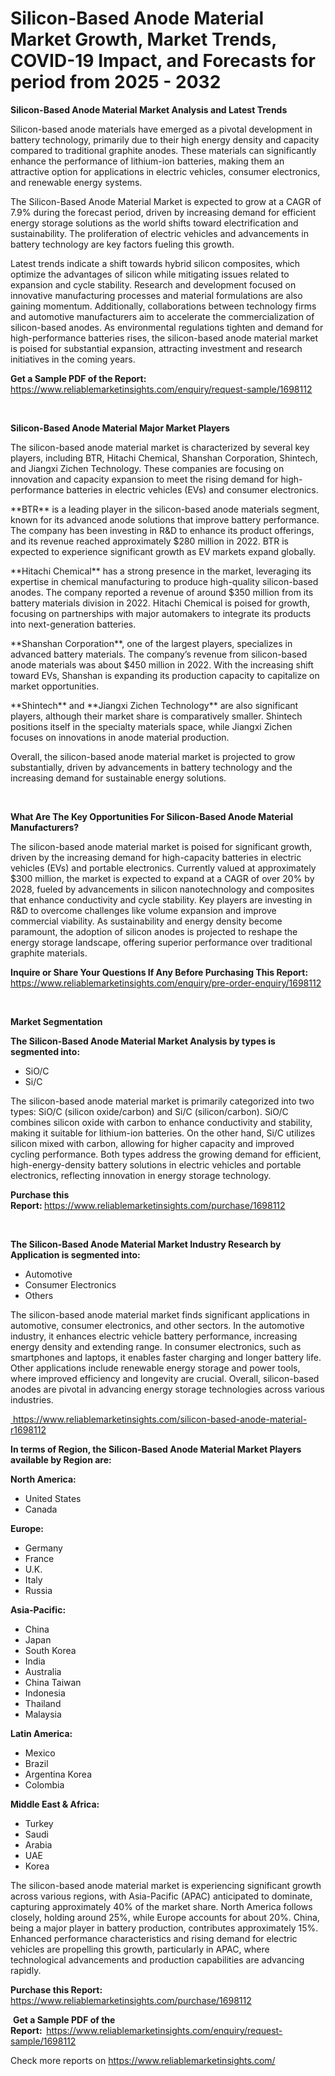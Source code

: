 <p><h1>Silicon-Based Anode Material Market Growth, Market Trends, COVID-19 Impact, and Forecasts for period from 2025 - 2032</h1></p><p><strong>Silicon-Based Anode Material Market Analysis and Latest Trends</strong></p>
<p><p>Silicon-based anode materials have emerged as a pivotal development in battery technology, primarily due to their high energy density and capacity compared to traditional graphite anodes. These materials can significantly enhance the performance of lithium-ion batteries, making them an attractive option for applications in electric vehicles, consumer electronics, and renewable energy systems. </p><p>The Silicon-Based Anode Material Market is expected to grow at a CAGR of 7.9% during the forecast period, driven by increasing demand for efficient energy storage solutions as the world shifts toward electrification and sustainability. The proliferation of electric vehicles and advancements in battery technology are key factors fueling this growth. </p><p>Latest trends indicate a shift towards hybrid silicon composites, which optimize the advantages of silicon while mitigating issues related to expansion and cycle stability. Research and development focused on innovative manufacturing processes and material formulations are also gaining momentum. Additionally, collaborations between technology firms and automotive manufacturers aim to accelerate the commercialization of silicon-based anodes. As environmental regulations tighten and demand for high-performance batteries rises, the silicon-based anode material market is poised for substantial expansion, attracting investment and research initiatives in the coming years.</p></p>
<p><strong>Get a Sample PDF of the Report:&nbsp;</strong> <a href="https://www.reliablemarketinsights.com/enquiry/request-sample/1698112?utm_campaign=3168&utm_medium=2&utm_source=Github&utm_content=ia&utm_term=24032025&utm_id=silicon-based-anode-material">https://www.reliablemarketinsights.com/enquiry/request-sample/1698112</a></p>
<p>&nbsp;</p>
<p><strong>Silicon-Based Anode Material Major Market Players</strong></p>
<p><p>The silicon-based anode material market is characterized by several key players, including BTR, Hitachi Chemical, Shanshan Corporation, Shintech, and Jiangxi Zichen Technology. These companies are focusing on innovation and capacity expansion to meet the rising demand for high-performance batteries in electric vehicles (EVs) and consumer electronics.</p><p>**BTR** is a leading player in the silicon-based anode materials segment, known for its advanced anode solutions that improve battery performance. The company has been investing in R&D to enhance its product offerings, and its revenue reached approximately $280 million in 2022. BTR is expected to experience significant growth as EV markets expand globally.</p><p>**Hitachi Chemical** has a strong presence in the market, leveraging its expertise in chemical manufacturing to produce high-quality silicon-based anodes. The company reported a revenue of around $350 million from its battery materials division in 2022. Hitachi Chemical is poised for growth, focusing on partnerships with major automakers to integrate its products into next-generation batteries.</p><p>**Shanshan Corporation**, one of the largest players, specializes in advanced battery materials. The company’s revenue from silicon-based anode materials was about $450 million in 2022. With the increasing shift toward EVs, Shanshan is expanding its production capacity to capitalize on market opportunities.</p><p>**Shintech** and **Jiangxi Zichen Technology** are also significant players, although their market share is comparatively smaller. Shintech positions itself in the specialty materials space, while Jiangxi Zichen focuses on innovations in anode material production.</p><p>Overall, the silicon-based anode material market is projected to grow substantially, driven by advancements in battery technology and the increasing demand for sustainable energy solutions.</p></p>
<p>&nbsp;</p>
<p><strong>What Are The Key Opportunities For Silicon-Based Anode Material Manufacturers?</strong></p>
<p><p>The silicon-based anode material market is poised for significant growth, driven by the increasing demand for high-capacity batteries in electric vehicles (EVs) and portable electronics. Currently valued at approximately $300 million, the market is expected to expand at a CAGR of over 20% by 2028, fueled by advancements in silicon nanotechnology and composites that enhance conductivity and cycle stability. Key players are investing in R&D to overcome challenges like volume expansion and improve commercial viability. As sustainability and energy density become paramount, the adoption of silicon anodes is projected to reshape the energy storage landscape, offering superior performance over traditional graphite materials.</p></p>
<p><strong>Inquire or Share Your Questions If Any Before Purchasing This Report:</strong> <a href="https://www.reliablemarketinsights.com/enquiry/pre-order-enquiry/1698112?utm_campaign=3168&utm_medium=2&utm_source=Github&utm_content=ia&utm_term=24032025&utm_id=silicon-based-anode-material">https://www.reliablemarketinsights.com/enquiry/pre-order-enquiry/1698112</a></p>
<p>&nbsp;</p>
<p><strong>Market Segmentation</strong></p>
<p><strong>The Silicon-Based Anode Material Market Analysis by types is segmented into:</strong></p>
<p><ul><li>SiO/C</li><li>Si/C</li></ul></p>
<p><p>The silicon-based anode material market is primarily categorized into two types: SiO/C (silicon oxide/carbon) and Si/C (silicon/carbon). SiO/C combines silicon oxide with carbon to enhance conductivity and stability, making it suitable for lithium-ion batteries. On the other hand, Si/C utilizes silicon mixed with carbon, allowing for higher capacity and improved cycling performance. Both types address the growing demand for efficient, high-energy-density battery solutions in electric vehicles and portable electronics, reflecting innovation in energy storage technology.</p></p>
<p><strong>Purchase this Report:&nbsp;</strong><a href="https://www.reliablemarketinsights.com/purchase/1698112?utm_campaign=3168&utm_medium=2&utm_source=Github&utm_content=ia&utm_term=24032025&utm_id=silicon-based-anode-material">https://www.reliablemarketinsights.com/purchase/1698112</a></p>
<p>&nbsp;</p>
<p><strong>The Silicon-Based Anode Material Market Industry Research by Application is segmented into:</strong></p>
<p><ul><li>Automotive</li><li>Consumer Electronics</li><li>Others</li></ul></p>
<p><p>The silicon-based anode material market finds significant applications in automotive, consumer electronics, and other sectors. In the automotive industry, it enhances electric vehicle battery performance, increasing energy density and extending range. In consumer electronics, such as smartphones and laptops, it enables faster charging and longer battery life. Other applications include renewable energy storage and power tools, where improved efficiency and longevity are crucial. Overall, silicon-based anodes are pivotal in advancing energy storage technologies across various industries.</p></p>
<p><a href="https://www.reliablemarketinsights.com/silicon-based-anode-material-r1698112?utm_campaign=3168&utm_medium=2&utm_source=Github&utm_content=ia&utm_term=24032025&utm_id=silicon-based-anode-material">&nbsp;https://www.reliablemarketinsights.com/silicon-based-anode-material-r1698112</a></p>
<p><strong>In terms of Region, the Silicon-Based Anode Material Market Players available by Region are:</strong></p>
<p>
    <p> <strong> North America: </strong>
        <ul>
            <li>United States</li>
            <li>Canada</li>
        </ul>
        </p> 
    <p> <strong> Europe: </strong>
        <ul>
            <li>Germany</li>
            <li>France</li>
            <li>U.K.</li>
            <li>Italy</li>
            <li>Russia</li>
        </ul>
        </p> 
    <p> <strong> Asia-Pacific: </strong>
        <ul>
            <li>China</li>
            <li>Japan</li>
            <li>South Korea</li>
            <li>India</li>
            <li>Australia</li>
            <li>China Taiwan</li>
            <li>Indonesia</li>
            <li>Thailand</li>
            <li>Malaysia</li>
        </ul>
        </p> 
    <p> <strong> Latin America: </strong>
        <ul>
            <li>Mexico</li>
            <li>Brazil</li>
            <li>Argentina Korea</li>
            <li>Colombia</li>
        </ul>
        </p> 
    <p> <strong> Middle East & Africa: </strong>
        <ul>
            <li>Turkey</li>
            <li>Saudi</li>
            <li>Arabia</li>
            <li>UAE</li>
            <li>Korea</li>
        </ul>
    </p>
    </p>
<p><p>The silicon-based anode material market is experiencing significant growth across various regions, with Asia-Pacific (APAC) anticipated to dominate, capturing approximately 40% of the market share. North America follows closely, holding around 25%, while Europe accounts for about 20%. China, being a major player in battery production, contributes approximately 15%. Enhanced performance characteristics and rising demand for electric vehicles are propelling this growth, particularly in APAC, where technological advancements and production capabilities are advancing rapidly.</p></p>
<p><strong>Purchase this Report: </strong><a href="https://www.reliablemarketinsights.com/purchase/1698112?utm_campaign=3168&utm_medium=2&utm_source=Github&utm_content=ia&utm_term=24032025&utm_id=silicon-based-anode-material">https://www.reliablemarketinsights.com/purchase/1698112</a></p>
<p>&nbsp;<strong>Get a Sample PDF of the Report:&nbsp;&nbsp;</strong><a href="https://www.reliablemarketinsights.com/enquiry/request-sample/1698112?utm_campaign=3168&utm_medium=2&utm_source=Github&utm_content=ia&utm_term=24032025&utm_id=silicon-based-anode-material">https://www.reliablemarketinsights.com/enquiry/request-sample/1698112</a></p>
<p><strong></strong></p>
<p>Check more reports on <a href="https://www.reliablemarketinsights.com/?utm_campaign=3168&utm_medium=2&utm_source=Github&utm_content=ia&utm_term=24032025&utm_id=silicon-based-anode-material">https://www.reliablemarketinsights.com/</a></p>